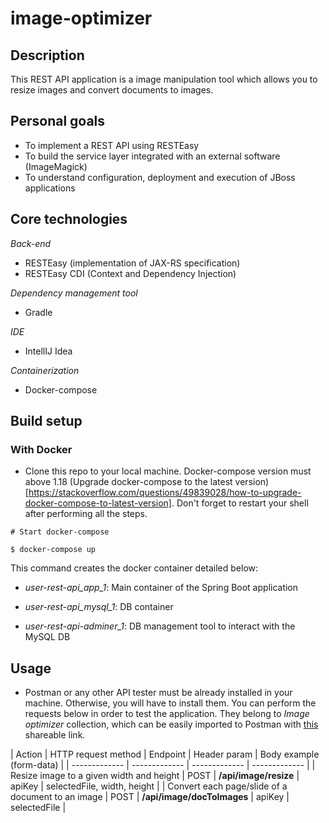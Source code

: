 # image-optimizer

## Description

This REST API application is a image manipulation tool which allows you to resize images and convert documents to images.

## Personal goals

- To implement a REST API using RESTEasy
- To build the service layer integrated with an external software (ImageMagick)
- To understand configuration, deployment and execution of JBoss applications

## Core technologies

*Back-end*
- RESTEasy (implementation of JAX-RS specification)
- RESTEasy CDI (Context and Dependency Injection)

*Dependency management tool*
- Gradle

*IDE*
- IntellIJ Idea

*Containerization*
- Docker-compose

## Build setup

### With Docker

- Clone this repo to your local machine. Docker-compose version must above 1.18 (Upgrade docker-compose to the latest version)[https://stackoverflow.com/questions/49839028/how-to-upgrade-docker-compose-to-latest-version]. Don't forget to restart your shell after performing all the steps.
```
# Start docker-compose

$ docker-compose up
```

This command creates the docker container detailed below:

- _user-rest-api_app_1_: Main container of the Spring Boot application

- _user-rest-api_mysql_1_: DB container

- _user-rest-api-adminer_1_: DB management tool to interact with the MySQL DB

## Usage

- Postman or any other API tester must be already installed in your machine. Otherwise, you will have to install them. You can perform the requests below in order to test the application. They belong to *Image optimizer* collection, which can be easily imported to Postman with [this](https://www.getpostman.com/collections/f4b461a677e6d06ae204) shareable link. 

| Action | HTTP request method | Endpoint | Header param | Body example (form-data) |
| ------------- | ------------- | ------------- | ------------- |
| Resize image to a given width and height | POST  | **/api/image/resize** | apiKey | selectedFile, width, height |
| Convert each page/slide of a document to an image | POST  | **/api/image/docToImages** | apiKey | selectedFile |


